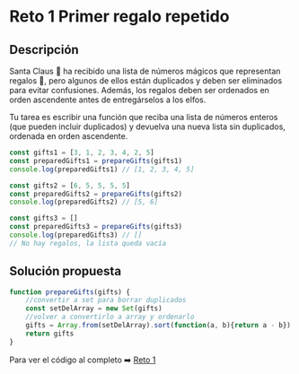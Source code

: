# Reto 1 Primer regalo repetido
## Descripción
Santa Claus 🎅 ha recibido una lista de números mágicos que representan regalos 🎁, pero algunos de ellos están duplicados y deben ser eliminados para evitar confusiones. Además, los regalos deben ser ordenados en orden ascendente antes de entregárselos a los elfos.

Tu tarea es escribir una función que reciba una lista de números enteros (que pueden incluir duplicados) y devuelva una nueva lista sin duplicados, ordenada en orden ascendente.

```js
const gifts1 = [3, 1, 2, 3, 4, 2, 5]
const preparedGifts1 = prepareGifts(gifts1)
console.log(preparedGifts1) // [1, 2, 3, 4, 5]

const gifts2 = [6, 5, 5, 5, 5]
const preparedGifts2 = prepareGifts(gifts2)
console.log(preparedGifts2) // [5, 6]

const gifts3 = []
const preparedGifts3 = prepareGifts(gifts3)
console.log(preparedGifts3) // []
// No hay regalos, la lista queda vacía
```

## Solución propuesta

```js
function prepareGifts(gifts) {
    //convertir a set para borrar duplicados
    const setDelArray = new Set(gifts)
    //volver a convertirlo a array y ordenarlo
    gifts = Array.from(setDelArray).sort(function(a, b){return a - b})
    return gifts
}
```
Para ver el código al completo :arrow_right:
[Reto 1](https://github.com/Sara-404/adventjs-2024/blob/main/reto1.js)
